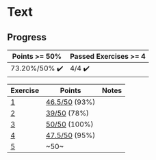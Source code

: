 # Text

## Progress

[//]: # (Progress Course Example 01 begin)

| Points >= 50% | Passed Exercises >= 4 |
| --- | --- |
| 73.20%/50% :heavy_check_mark: | 4/4 :heavy_check_mark: |

| Exercise | Points | Notes |
| --- | --- | --- |
| [1](ex01) | [46.5/50](ex01/feedback.pdf) (93%) |  |
| [2](ex02) | [39/50](ex02/feedback.pdf) (78%) |  |
| [3](ex03) | [50/50](ex03/feedback.pdf) (100%) |  |
| [4](ex04) | [47.5/50](ex04/feedback.pdf) (95%) |  |
| [5](ex05) | ~50~ |  |

[//]: # (Progress Course Example 01 end)

